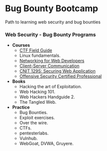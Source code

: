 # Bug Bounty Bootcamp

Path to learning web security and bug bounties

### Web Security - Bug Bounty Programs

* **Courses** 
  * [CTF Field Guide](https://trailofbits.github.io/ctf/)
  * Linux fundamentals.
  * [Networking for Web Developers](https://www.udacity.com/course/networking-for-web-developers--ud256)
  * [Client-Server Communication](https://www.udacity.com/course/client-server-communication--ud897)
  * [CNIT 129S: Securing Web Application](https://samsclass.info/129S/129S_F16.shtml)
  * [Offensive Security Certified Professional](https://www.offensive-security.com/information-security-certifications/oscp-offensive-security-certified-professional/)
* **Books**
  * Hacking the art of Exploitation.
  * Web Hacking 101.
  * Web Hackers Handguide 2.
  * The Tangled Web.
* **Practice**
  * Bug Bounties.
  * Exploit exercises.
  * Over the wire.
  * CTFs.
  * pentesterlabs.
  * Vulnhub.
  * WebGoat, DVWA, Gruyere.
